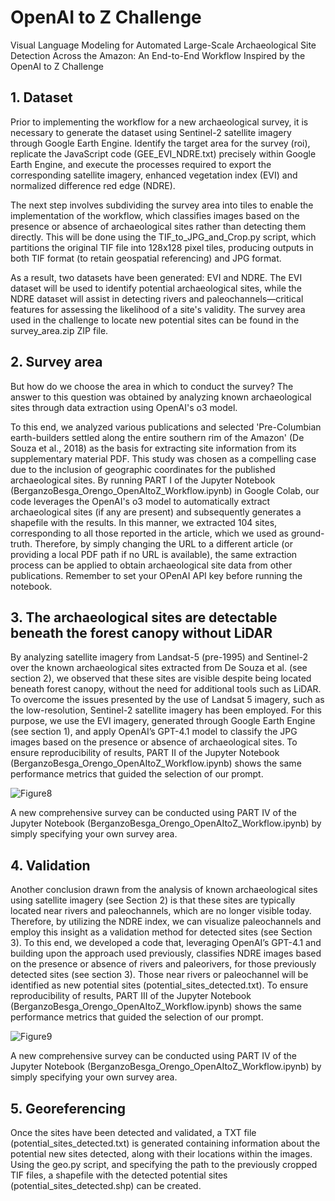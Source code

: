 # OpenAI to Z Challenge
Visual Language Modeling for Automated Large-Scale Archaeological Site Detection Across the Amazon: An End-to-End Workflow Inspired by the OpenAI to Z Challenge

## 1. Dataset
Prior to implementing the workflow for a new archaeological survey, it is necessary to generate the dataset using Sentinel-2 satellite imagery through Google Earth Engine. Identify the target area for the survey (roi), replicate the JavaScript code (GEE_EVI_NDRE.txt) precisely within Google Earth Engine, and execute the processes required to export the corresponding satellite imagery, enhanced vegetation index (EVI) and normalized difference red edge (NDRE).

The next step involves subdividing the survey area into tiles to enable the implementation of the workflow, which classifies images based on the presence or absence of archaeological sites rather than detecting them directly. This will be done using the TIF_to_JPG_and_Crop.py script, which partitions the original TIF file into 128x128 pixel tiles, producing outputs in both TIF format (to retain geospatial referencing) and JPG format.

As a result, two datasets have been generated: EVI and NDRE. The EVI dataset will be used to identify potential archaeological sites, while the NDRE dataset will assist in detecting rivers and paleochannels—critical features for assessing the likelihood of a site's validity. The survey area used in the challenge to locate new potential sites can be found in the survey_area.zip ZIP file.

## 2. Survey area
But how do we choose the area in which to conduct the survey? The answer to this question was obtained by analyzing known archaeological sites through data extraction using OpenAI's o3 model.

To this end, we analyzed various publications and selected 'Pre-Columbian earth-builders settled along the entire southern rim of the Amazon' (De Souza et al., 2018) as the basis for extracting site information from its supplementary material PDF. This study was chosen as a compelling case due to the inclusion of geographic coordinates for the published archaeological sites. By running PART I of the Jupyter Notebook (BerganzoBesga_Orengo_OpenAItoZ_Workflow.ipynb) in Google Colab, our code leverages the OpenAI's o3 model to automatically extract archaeological sites (if any are present) and subsequently generates a shapefile with the results. In this manner, we extracted 104 sites, corresponding to all those reported in the article, which we used as ground-truth. Therefore, by simply changing the URL to a different article (or providing a local PDF path if no URL is available), the same extraction process can be applied to obtain archaeological site data from other publications. Remember to set your OPenAI API key before running the notebook.

## 3. The archaeological sites are detectable beneath the forest canopy without LiDAR
By analyzing satellite imagery from Landsat-5 (pre-1995) and Sentinel-2 over the known archaeological sites extracted from De Souza et al. (see section 2), we observed that these sites are visible despite being located beneath forest canopy, without the need for additional tools such as LiDAR. To overcome the issues presented by the use of Landsat 5 imagery, such as the low-resolution, Sentinel-2 satellite imagery has been employed. For this purpose, we use the EVI imagery, generated through Google Earth Engine (see section 1), and apply OpenAI’s GPT-4.1 model to classify the JPG images based on the presence or absence of archaeological sites. To ensure reproducibility of results, PART II of the Jupyter Notebook (BerganzoBesga_Orengo_OpenAItoZ_Workflow.ipynb) shows the same performance metrics that guided the selection of our prompt.

![Figure8](https://github.com/user-attachments/assets/ba23a2f7-38db-416e-802c-06e88e3fe0e5)

A new comprehensive survey can be conducted using PART IV of the Jupyter Notebook (BerganzoBesga_Orengo_OpenAItoZ_Workflow.ipynb) by simply specifying your own survey area.

## 4. Validation
Another conclusion drawn from the analysis of known archaeological sites using satellite imagery (see Section 2) is that these sites are typically located near rivers and paleochannels, which are no longer visible today. Therefore, by utilizing the NDRE index, we can visualize paleochannels and employ this insight as a validation method for detected sites (see Section 3). To this end, we developed a code that, leveraging OpenAI’s GPT-4.1 and building upon the approach used previously, classifies NDRE images based on the presence or absence of rivers and paleorivers, for those previously detected sites (see section 3). Those near rivers or paleochannel will be identified as new potential sites (potential_sites_detected.txt). To ensure reproducibility of results, PART III of the Jupyter Notebook (BerganzoBesga_Orengo_OpenAItoZ_Workflow.ipynb) shows the same performance metrics that guided the selection of our prompt.

![Figure9](https://github.com/user-attachments/assets/d0f7959d-be96-494f-8d76-4a3d8859ddb6)

A new comprehensive survey can be conducted using PART IV of the Jupyter Notebook (BerganzoBesga_Orengo_OpenAItoZ_Workflow.ipynb) by simply specifying your own survey area.

## 5. Georeferencing
Once the sites have been detected and validated, a TXT file (potential_sites_detected.txt) is generated containing information about the potential new sites detected, along with their locations within the images. Using the geo.py script, and specifying the path to the previously cropped TIF files, a shapefile with the detected potential sites (potential_sites_detected.shp) can be created.


